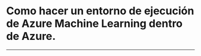 # Como hacer un entorno de ejecución de Azure Machine Learning dentro de Azure.
-----------------------------


